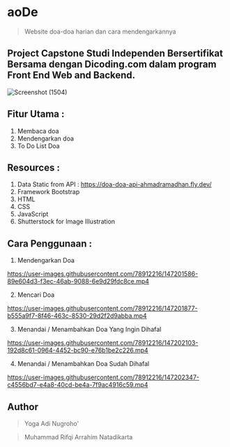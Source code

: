 # aoDe
> Website doa-doa harian dan cara mendengarkannya

## Project Capstone Studi Independen Bersertifikat Bersama dengan Dicoding.com dalam program Front End Web and Backend.

![Screenshot (1504)](https://user-images.githubusercontent.com/78912216/147200158-892f23a6-bf40-452c-8924-9dde92ad8900.png)


## Fitur Utama :
1. Membaca doa
2. Mendengarkan doa
3. To Do List Doa

## Resources :
1. Data Static from API : https://doa-doa-api-ahmadramadhan.fly.dev/
2. Framework Bootstrap
3. HTML
4. CSS
5. JavaScript
6. Shutterstock for Image Illustration

## Cara Penggunaan :

1. Mendengarkan Doa


https://user-images.githubusercontent.com/78912216/147201586-89e604d3-f3ec-46ab-9088-6e9d29fdc8ce.mp4



2. Mencari Doa


https://user-images.githubusercontent.com/78912216/147201877-b555a9f7-8f46-463c-8530-29d2f2d9abba.mp4



3. Menandai / Menambahkan Doa Yang Ingin Dihafal


https://user-images.githubusercontent.com/78912216/147202103-192d8c61-0964-4452-bc90-e76b1be2c226.mp4


4. Menandai / Menambahkan Doa Sudah Dihafal


https://user-images.githubusercontent.com/78912216/147202347-c4556bd7-e4a8-40cd-be4a-7f9ac4916c59.mp4






## Author
> Yoga Adi Nugroho'

> Muhammad Rifqi Arrahim Natadikarta
